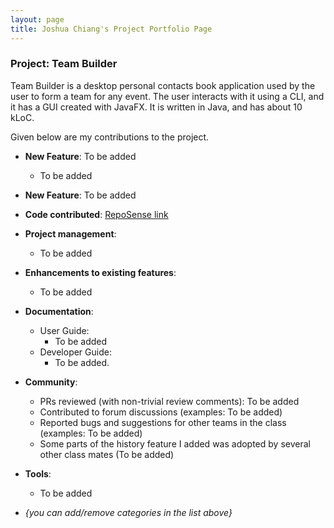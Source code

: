 ```yaml
---
layout: page
title: Joshua Chiang's Project Portfolio Page
---
```


### Project: Team Builder

Team Builder is a desktop personal contacts book application used by the user to form a team for any event. The user interacts with it using a CLI, and it has a GUI created with JavaFX. It is written in Java, and has about 10 kLoC.

Given below are my contributions to the project.

* **New Feature**: To be added
  * To be added

* **New Feature**: To be added

* **Code contributed**: [RepoSense link]()

* **Project management**:
  * To be added

* **Enhancements to existing features**:
  * To be added

* **Documentation**:
  * User Guide:
    * To be added
  * Developer Guide:
    * To be added.

* **Community**:
  * PRs reviewed (with non-trivial review comments): To be added
  * Contributed to forum discussions (examples: To be added)
  * Reported bugs and suggestions for other teams in the class (examples: To be added)
  * Some parts of the history feature I added was adopted by several other class mates (To be added)

* **Tools**:
  * To be added

* _{you can add/remove categories in the list above}_

